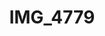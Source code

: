 ---
title: IMG_4779
layout: image
categories: [valokuvat]
box-image: valokuvat/IMG_4779-kuutio.jpg
image: valokuvat/IMG_4779.jpg
hide_title_on_box: true
---